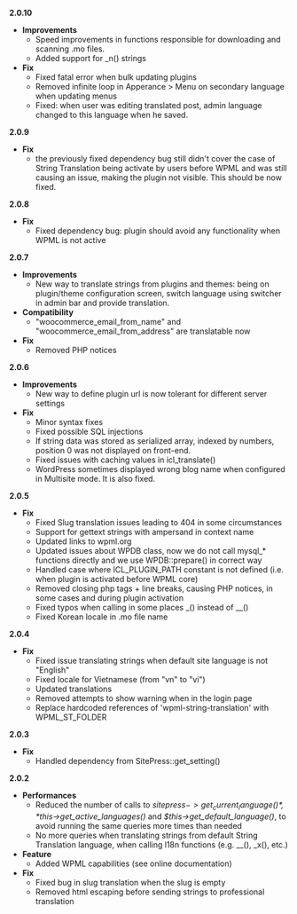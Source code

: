 **2.0.10**

* **Improvements**
	* Speed improvements in functions responsible for downloading and scanning .mo files.
	* Added support for _n() strings
* **Fix**
	* Fixed fatal error when bulk updating plugins
	* Removed infinite loop in Apperance > Menu on secondary language when updating menus
	* Fixed: when user was editing translated post, admin language changed to this language when he saved. 

**2.0.9**

* **Fix**
	* the previously fixed dependency bug still didn't cover the case of String Translation being activate by users before WPML and was still causing an issue, making the plugin not visible. This should be now fixed.

**2.0.8**

* **Fix**
	* Fixed dependency bug: plugin should avoid any functionality when WPML is not active

**2.0.7**

* **Improvements**
	* New way to translate strings from plugins and themes: being on plugin/theme configuration screen, switch language using switcher in admin bar and provide translation.
* **Compatibility**
	* "woocommerce_email_from_name" and "woocommerce_email_from_address" are translatable now
* **Fix**
	* Removed PHP notices


**2.0.6**

* **Improvements**
	* New way to define plugin url is now tolerant for different server settings
* **Fix**
	* Minor syntax fixes
	* Fixed possible SQL injections
	* If string data was stored as serialized array, indexed by numbers, position 0 was not displayed on front-end. 
	* Fixed issues with caching values in icl_translate()
	* WordPress sometimes displayed wrong blog name when configured in Multisite mode. It is also fixed. 


**2.0.5**

* **Fix**
	* Fixed Slug translation issues leading to 404 in some circumstances
	* Support for gettext strings with ampersand in context name
	* Updated links to wpml.org
	* Updated issues about WPDB class, now we do not call mysql_* functions directly and we use WPDB::prepare() in correct way
	* Handled case where ICL_PLUGIN_PATH constant is not defined (i.e. when plugin is activated before WPML core)
	* Removed closing php tags + line breaks, causing PHP notices, in some cases and during plugin activation
	* Fixed typos when calling in some places _() instead of __()
	* Fixed Korean locale in .mo file name

**2.0.4**

* **Fix**
	* Fixed issue translating strings when default site language is not "English"
	* Fixed locale for Vietnamese (from "vn" to "vi")
	* Updated translations
	* Removed attempts to show warning when in the login page
	* Replace hardcoded references of 'wpml-string-translation' with WPML_ST_FOLDER

**2.0.3**

* **Fix**
	* Handled dependency from SitePress::get_setting()

**2.0.2**

* **Performances**
	* Reduced the number of calls to *$sitepress->get_current_language()*, *$this->get_active_languages()* and *$this->get_default_language()*, to avoid running the same queries more times than needed
	* No more queries when translating strings from default String Translation language, when calling l18n functions (e.g. __(), _x(), etc.)
* **Feature**
	* Added WPML capabilities (see online documentation)
* **Fix**
	* Fixed bug in slug translation when the slug is empty
	* Removed html escaping before sending strings to professional translation
